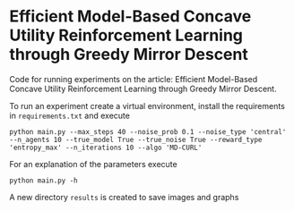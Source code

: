 # Efficient Model-Based Concave Utility Reinforcement Learning through Greedy Mirror Descent
Code for running experiments on the article: Efficient Model-Based Concave Utility Reinforcement Learning through Greedy Mirror Descent.

To run an experiment create a virtual environment, install the requirements in `requirements.txt` and execute

`python main.py --max_steps 40 --noise_prob 0.1 --noise_type 'central' --n_agents 10 --true_model True --true_noise True --reward_type 'entropy_max' --n_iterations 10 --algo 'MD-CURL'`

For an explanation of the parameters execute

`python main.py -h` 

A new directory `results` is created to save images and graphs
